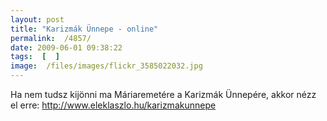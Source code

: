 ```yaml
---
layout: post
title: "Karizmák Ünnepe - online"
permalink:  /4857/ 
date: 2009-06-01 09:38:22
tags:  [  ] 
image:  /files/images/flickr_3585022032.jpg 
---
```

Ha nem tudsz kijönni ma Máriaremetére a Karizmák Ünnepére, akkor nézz el erre: http://www.eleklaszlo.hu/karizmakunnepe


